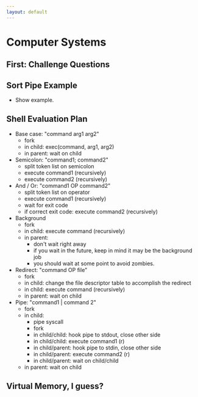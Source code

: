 ```yaml
---
layout: default
---
```


# Computer Systems

## First: Challenge Questions

## Sort Pipe Example

 - Show example.

## Shell Evaluation Plan

 - Base case: "command arg1 arg2"
   - fork
   - in child: exec(command, arg1, arg2)
   - in parent: wait on child
 - Semicolon: "command1; command2"
   - split token list on semicolon
   - execute command1 (recursively)
   - execute command2 (recursively)
 - And / Or: "command1 OP command2"
   - split token list on operator
   - execute command1 (recursively)
   - wait for exit code
   - if correct exit code: execute command2 (recursively)
 - Background
   - fork
   - in child: execute command (recursively)
   - in parent:
     - don't wait right away
     - if you wait in the future, keep in mind it may be the
       background job
     - you should wait at some point to avoid zombies.
 - Redirect: "command OP file" 
   - fork
   - in child: change the file descriptor table to accomplish the redirect
   - in child: execute command (recursively)
   - in parent: wait on child
 - Pipe: "command1 | command 2"
   - fork
   - in child:
     - pipe syscall
     - fork
     - in child/child: hook pipe to stdout, close other side
     - in child/child: execute command1 (r)
     - in child/parent: hook pipe to stdin, close other side
     - in child/parent: execute command2 (r)
     - in child/parent: wait on child/child
   - in parent: wait on child

## Virtual Memory, I guess?


